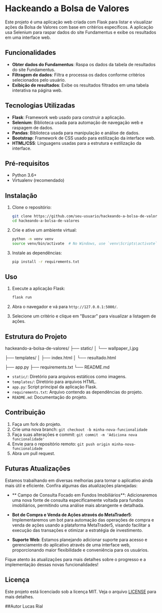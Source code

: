 # Hackeando a Bolsa de Valores

Este projeto é uma aplicação web criada com Flask para listar e visualizar ações da Bolsa de Valores com base em critérios específicos. A aplicação usa Selenium para raspar dados do site Fundamentus e exibe os resultados em uma interface web.

## Funcionalidades

- **Obter dados do Fundamentus**: Raspa os dados da tabela de resultados do site Fundamentus.
- **Filtragem de dados**: Filtra e processa os dados conforme critérios selecionados pelo usuário.
- **Exibição de resultados**: Exibe os resultados filtrados em uma tabela interativa na página web.

## Tecnologias Utilizadas

- **Flask**: Framework web usado para construir a aplicação.
- **Selenium**: Biblioteca usada para automação de navegação web e raspagem de dados.
- **Pandas**: Biblioteca usada para manipulação e análise de dados.
- **Bootstrap**: Framework de CSS usado para estilização da interface web.
- **HTML/CSS**: Linguagens usadas para a estrutura e estilização da interface.

## Pré-requisitos

- Python 3.6+
- Virtualenv (recomendado)

## Instalação

1. Clone o repositório:

    ```bash
    git clone https://github.com/seu-usuario/hackeando-a-bolsa-de-valores.git
    cd hackeando-a-bolsa-de-valores
    ```

2. Crie e ative um ambiente virtual:

    ```bash
    python -m venv venv
    source venv/bin/activate  # No Windows, use `venv\Scripts\activate`
    ```

3. Instale as dependências:

    ```bash
    pip install -r requirements.txt
    ```

## Uso

1. Execute a aplicação Flask:

    ```bash
    flask run
    ```

2. Abra o navegador e vá para `http://127.0.0.1:5000/`.

3. Selecione um critério e clique em "Buscar" para visualizar a listagem de ações.

## Estrutura do Projeto

hackeando-a-bolsa-de-valores/
├── static/
│ └── wallpaper_I.jpg

├── templates/
│ ├── index.html
│ └── resultado.html

├── app.py
├── requirements.txt
└── README.md


- `static/`: Diretório para arquivos estáticos como imagens.
- `templates/`: Diretório para arquivos HTML.
- `app.py`: Script principal da aplicação Flask.
- `requirements.txt`: Arquivo contendo as dependências do projeto.
- `README.md`: Documentação do projeto.

## Contribuição

1. Faça um fork do projeto.
2. Crie uma nova branch: `git checkout -b minha-nova-funcionalidade`
3. Faça suas alterações e commit: `git commit -m 'Adiciona nova funcionalidade'`
4. Envie para o repositório remoto: `git push origin minha-nova-funcionalidade`
5. Abra um pull request.

## Futuras Atualizações

Estamos trabalhando em diversas melhorias para tornar o aplicativo ainda mais útil e eficiente. Confira algumas das atualizações planejadas:

- ** Campo de Consulta Focado em Fundos Imobiliários**: Adicionaremos uma nova fonte de consulta especificamente voltada para fundos imobiliários, permitindo uma análise mais abrangente e detalhada.

- **Bot de Compra e Venda de Ações através do MetaTrader5**: Implementaremos um bot para automação das operações de compra e venda de ações usando a plataforma MetaTrader5, visando facilitar a execução das transações e otimizar a estratégia de investimento.

- **Suporte Web**: Estamos planejando adicionar suporte para acesso e gerenciamento do aplicativo através de uma interface web, proporcionando maior flexibilidade e conveniência para os usuários.

Fique atento às atualizações para mais detalhes sobre o progresso e a implementação dessas novas funcionalidades!


## Licença

Este projeto está licenciado sob a licença MIT. Veja o arquivo [LICENSE](LICENSE) para mais detalhes.


##Autor
Lucas Rial
